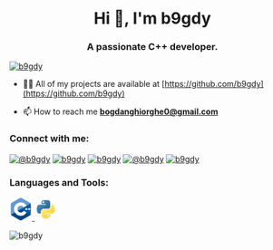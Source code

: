 <h1 align="center">Hi 👋, I'm b9gdy</h1>
<h3 align="center">A passionate C++ developer.</h3>

<p align="left"> <a href="https://github.com/ryo-ma/github-profile-trophy"><img src="https://github-profile-trophy.vercel.app/?username=b9gdy" alt="b9gdy" /></a> </p>

- 👨‍💻 All of my projects are available at [https://github.com/b9gdy](https://github.com/b9gdy)

- 📫 How to reach me **bogdanghiorghe0@gmail.com**

<h3 align="left">Connect with me:</h3>
<p align="left">
<a href="https://dev.to/@b9gdy" target="blank"><img align="center" src="https://raw.githubusercontent.com/rahuldkjain/github-profile-readme-generator/master/src/images/icons/Social/devto.svg" alt="@b9gdy" height="30" width="40" /></a>
<a href="https://linkedin.com/in/b9gdy" target="blank"><img align="center" src="https://raw.githubusercontent.com/rahuldkjain/github-profile-readme-generator/master/src/images/icons/Social/linked-in-alt.svg" alt="b9gdy" height="30" width="40" /></a>
<a href="https://codesandbox.com/b9gdy" target="blank"><img align="center" src="https://raw.githubusercontent.com/rahuldkjain/github-profile-readme-generator/master/src/images/icons/Social/codesandbox.svg" alt="b9gdy" height="30" width="40" /></a>
<a href="https://instagram.com/@b9gdy" target="blank"><img align="center" src="https://raw.githubusercontent.com/rahuldkjain/github-profile-readme-generator/master/src/images/icons/Social/instagram.svg" alt="@b9gdy" height="30" width="40" /></a>
<a href="https://www.leetcode.com/b9gdy" target="blank"><img align="center" src="https://raw.githubusercontent.com/rahuldkjain/github-profile-readme-generator/master/src/images/icons/Social/leet-code.svg" alt="b9gdy" height="30" width="40" /></a>
</p>

<h3 align="left">Languages and Tools:</h3>
<p align="left"> <a href="https://www.w3schools.com/cpp/" target="_blank" rel="noreferrer"> <img src="https://raw.githubusercontent.com/devicons/devicon/master/icons/cplusplus/cplusplus-original.svg" alt="cplusplus" width="40" height="40"/> </a> <a href="https://www.python.org" target="_blank" rel="noreferrer"> <img src="https://raw.githubusercontent.com/devicons/devicon/master/icons/python/python-original.svg" alt="python" width="40" height="40"/> </a> </p>

<p><img align="center" src="https://github-readme-streak-stats.herokuapp.com/?user=b9gdy&theme=dark" alt="b9gdy" /></p>

